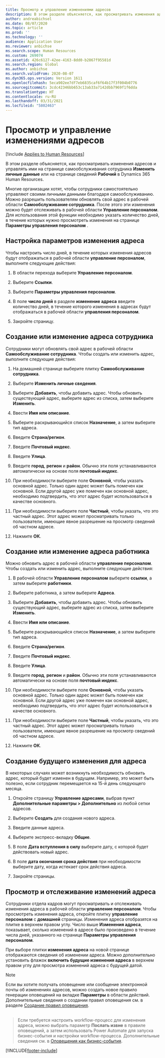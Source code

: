 ```yaml
---
title: Просмотр и управление изменениями адресов
description: В этом разделе объясняется, как просматривать изменения адресов и управлять ими в Dynamics 365 Human Resources.
author: andreabichsel
ms.date: 08/07/2020
ms.topic: article
ms.prod: ''
ms.technology: ''
audience: Application User
ms.reviewer: anbichse
ms.search.scope: Human Resources
ms.custom: 269074
ms.assetid: 426c6127-42ee-4163-8dd0-b2867f95581d
ms.search.region: Global
ms.author: anbichse
ms.search.validFrom: 2020-08-07
ms.dyn365.ops.version: Version 1611
ms.openlocfilehash: 5eca902ee7df7eb6835caf6f64b17f3f004b0776
ms.sourcegitcommit: 3cdc42346bb653c13ab33a7142dbb7969f1f6dda
ms.translationtype: HT
ms.contentlocale: ru-RU
ms.lasthandoff: 03/31/2021
ms.locfileid: "5802463"
---
```

# <a name="view-and-manage-address-changes"></a>Просмотр и управление изменениями адресов

[!include [Applies to Human Resources](../includes/applies-to-hr.md)]

В этом разделе объясняется, как просматривать изменения адресов и управлять ими на странице самообслуживания сотрудника **Изменить личные данные** или на странице сведений **Рабочий** в Dynamics 365 Human Resources.

Многие организации хотят, чтобы сотрудники самостоятельно управляют своими личными данными благодаря самообслуживанию. Можно разрешить пользователям обновлять свой адрес в рабочей области **Самообслуживание сотрудника**. После этого эти изменения можно будет отслеживать в рабочей области **Управление персоналом**. Для использования этой функции необходимо указать количество дней, в течение которых нужно просмотреть изменения на странице **Параметры управления персоналом** .

## <a name="configure-address-change-parameters"></a>Настройка параметров изменения адреса

Чтобы настроить число дней, в течение которых изменения адресов будут отображаться в рабочей области **управление персоналом**, выполните следующие действия:

1. В области перехода выберите **Управление персоналом**.

2. Выберите **Ссылки**.

3. Выберите **Параметры управления персоналом**.

4. В поле **число дней** в разделе **изменение адреса** введите количество дней, в течение которого изменения в адресах будут отображаться в рабочей области **управления персоналом**.

5. Закройте страницу.

## <a name="create-or-change-an-employee-address"></a>Создание или изменение адреса сотрудника

Сотрудники могут обновлять свой адрес в рабочей области **Самообслуживание сотрудника**. Чтобы создать или изменить адрес, выполните следующие действия:

1. На домашней странице выберите плитку **Самообслуживание сотрудника**.

2. Выберите **Изменить личные сведения**.

3. Выберите **Добавить**, чтобы добавить адрес. Чтобы обновить существующий адрес, выберите адрес из списка, затем выберите **Изменить**.

4. Ввести **Имя или описание**.

5. Выберите раскрывающийся список **Назначение**, а затем выберите тип адреса.

6. Введите **Страна/регион**.

7. Введите **Почтовый индекс**.

8. Введите **Улица**.

9. Введите **город**, **регион** и **район**. Обычно эти поля устанавливаются автоматически на основе поля **почтовый индекс**.

10. При необходимости выберите поле **Основной**, чтобы указать основной адрес. Только один адрес может быть помечен как основной. Если другой адрес уже помечен как основной адрес, необходимо подтвердить, что этот адрес будет использоваться в качестве основного.

11. При необходимости выберите поле **Частный**, чтобы указать, что это частный адрес. Этот адрес может просматривать только пользователи, имеющие явное разрешение на просмотр сведений об частном адресе.

12. Нажмите **ОК**.

## <a name="create-or-change-a-worker-address"></a>Создание или изменение адреса работника

Можно обновить адрес в рабочей области **управление персоналом**. Чтобы создать или изменить адрес, выполните следующие действия:

1. В рабочей области **Управление персоналом** выберите **ссылки**, а затем выберите **работники**.

3. Выберите работника, а затем выберите **Адреса**.

3. Выберите **Добавить**, чтобы добавить адрес. Чтобы обновить существующий адрес, выберите адрес из списка, затем выберите **Изменить**.

4. Ввести **Имя или описание**.

5. Выберите раскрывающийся список **Назначение**, а затем выберите тип адреса.

6. Введите **Страна/регион**.

7. Введите **Почтовый индекс**.

8. Введите **Улица**.

9. Введите **город**, **регион** и **район**. Обычно эти поля устанавливаются автоматически на основе поля **почтовый индекс**.

10. При необходимости выберите поле **Основной**, чтобы указать основной адрес. Только один адрес может быть помечен как основной. Если другой адрес уже помечен как основной адрес, необходимо подтвердить, что этот адрес будет использоваться в качестве основного.

11. При необходимости выберите поле **Частный**, чтобы указать, что это частный адрес. Этот адрес может просматривать только пользователи, имеющие явное разрешение на просмотр сведений об частном адресе.

12. Нажмите **ОК**.
 
## <a name="create-a-future-change-for-an-address"></a>Создание будущего изменения для адреса

В некоторых случаях может возникнуть необходимость обновить адрес, который будет изменен в будущем. Например, это может быть полезно, если сотрудник перемещается на 15-й день следующего месяца.

1. Откройте страницу **Управление адресами**, выбрав пункт **Дополнительные параметры > Дополнительно** из любой сетки адресов.

2. Выберите **Создать** для создания нового адреса.

3. Введите данные адреса.

4. Выберите экспресс-вкладку **Общие**.

5. В поле **Дата вступления в силу** выберите дату, с которой будет действовать новый адрес.

6. В поле **дата окончания срока действия** при необходимости выберите дату, когда истекает срок действия адреса.

7. Закройте страницы.

## <a name="view-and-monitor-address-changes"></a>Просмотр и отслеживание изменений адреса

Сотрудники отдела кадров могут просматривать и отслеживать изменения адреса в рабочей области **управление персоналом**. Чтобы просмотреть изменения адреса, откройте плитку **управление персоналом** с **домашней** страницы. Изменения адреса отобразятся на плитке в верхнем правом углу. Число выше **Изменения адреса**, показывает, сколько изменений в адресе было произведено в течение числа дней, указанного на странице **Параметры управления персоналом**. 

При выборе плитки **изменения адреса** на новой странице отображаются сведения об изменении адреса. Можно дополнительно установить флажок **включить будущие изменения адреса** в верхнем правом углу для просмотра изменений адреса с будущей датой.

> [!NOTE]
> Если вы хотите получать оповещение или сообщение электронной почты об изменениях адресов, можно создать новое правило генерации оповещений на вкладке **Параметры** в области действий. Дополнительные сведения о создании правил оповещения см. в разделе [Создание правил оповещения](https://docs.microsoft.com/dynamics365/fin-ops-core/fin-ops/get-started/create-alerts).<br><br>

> Если требуется настроить workflow-процесс для изменения адреса, можно выбрать параметр **Послать извне** в правиле оповещений, а затем использовать Power Automate для запуска бизнес-события и настройки workflow-процесса. Дополнительные сведения см. в [Оповещения как бизнес-события](https://docs.microsoft.com/dynamics365/fin-ops-core/fin-ops/get-started/create-alerts#alerts-as-business-events).


[!INCLUDE[footer-include](../includes/footer-banner.md)]